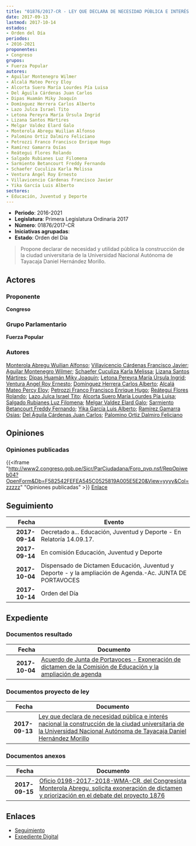 ```yaml
---
title: "01876/2017-CR - LEY QUE DECLARA DE NECESIDAD PÚBLICA E INTERÉS NACIONAL LA CONSTRUCCIÓN DE LA CIUDAD UNIVERSITARIA DE LA UNIVERSIDAD NACIONAL AUTÓNOMA DE TAYACAJA DANIEL HERNÁNDEZ MORILLO"
date: 2017-09-13
lastmod: 2017-10-14
estados:
- Orden del Día
periodos:
- 2016-2021
proponentes:
- Congreso
grupos:
- Fuerza Popular
autores:
- Aguilar Montenegro Wilmer
- Alcalá Mateo Percy Eloy
- Alcorta Suero María Lourdes Pía Luisa
- Del Águila Cárdenas Juan Carlos
- Dipas Huamán Miky Joaquín
- Domínguez Herrera Carlos Alberto
- Lazo Julca Israel Tito
- Letona Pereyra María Úrsula Ingrid
- Lizana Santos Mártires
- Melgar Valdez Elard Galo
- Monterola Abregu Wuilian Alfonso
- Palomino Ortiz Dalmiro Feliciano
- Petrozzi Franco Francisco Enrique Hugo
- Ramírez Gamarra Osías
- Reátegui Flores Rolando
- Salgado Rubianes Luz Filomena
- Sarmiento Betancourt Freddy Fernando
- Schaefer Cuculiza Karla Melissa
- Ventura Ángel Roy Ernesto
- Villavicencio Cárdenas Francisco Javier
- Yika García Luis Alberto
sectores:
- Educación, Juventud y Deporte 
---
```

- **Periodo**: 2016-2021
- **Legislatura**: Primera Legislatura Ordinaria 2017
- **Número**: 01876/2017-CR
- **Iniciativas agrupadas**: 
- **Estado**: Orden del Día

> Propone declarar de necesidad y utilidad pública la construcción de la ciudad universitaria de la Universidad Nacional Autónoma de Tayacaja Daniel Hernández Morillo.


## Actores

### Proponente

**Congreso**

### Grupo Parlamentario

**Fuerza Popular**

### Autores

[Monterola Abregu Wuilian Alfonso](mailto:mailto:wmonterola@congreso.gob.pe); [Villavicencio Cárdenas Francisco Javier](mailto:mailto:fvillavicencio@congreso.gob.pe); [Aguilar Montenegro Wilmer](mailto:mailto:waguilar@congreso.gob.pe); [Schaefer Cuculiza Karla Melissa](mailto:mailto:kschaefer@congreso.gob.pe); [Lizana Santos Mártires](mailto:mailto:mlizana@congreso.gob.pe); [Dipas Huamán Miky Joaquín](mailto:mailto:mdipas@congreso.gob.pe); [Letona Pereyra María Úrsula Ingrid](mailto:mailto:mletona@congreso.gob.pe); [Ventura Ángel Roy Ernesto](mailto:mailto:rventura@congreso.gob.pe); [Domínguez Herrera Carlos Alberto](mailto:mailto:cdominguez@congreso.gob.pe); [Alcalá Mateo Percy Eloy](mailto:mailto:palcala@congreso.gob.pe); [Petrozzi Franco Francisco Enrique Hugo](mailto:mailto:fpetrozzi@congreso.gob.pe); [Reátegui Flores Rolando](mailto:mailto:rreategui@congreso.gob.pe); [Lazo Julca Israel Tito](mailto:mailto:ilazo@congreso.gob.pe); [Alcorta Suero María Lourdes Pía Luisa](mailto:mailto:lalcorta@congreso.gob.pe); [Salgado Rubianes Luz Filomena](mailto:mailto:lsalgado@congreso.gob.pe); [Melgar Valdez Elard Galo](mailto:mailto:emelgar@congreso.gob.pe); [Sarmiento Betancourt Freddy Fernando](mailto:mailto:fsarmiento@congreso.gob.pe); [Yika García Luis Alberto](mailto:mailto:lyika@congreso.gob.pe); [Ramírez Gamarra Osías](mailto:mailto:oramirez@congreso.gob.pe); [Del Águila Cárdenas Juan Carlos](mailto:mailto:jdelaguila@congreso.gob.pe); [Palomino Ortiz Dalmiro Feliciano](mailto:mailto:dfpalomino@congreso.gob.pe)

## Opiniones

### Opiniones publicadas

{{<iframe "http://www2.congreso.gob.pe/Sicr/ParCiudadana/Foro_pvp.nsf/RepOpiweb04?OpenForm&Db=F582542FEFEA545C0525819A005E5E20&View=yyyy&Col=zzzzz" "Opiniones publicadas" >}}
[Enlace](http://www2.congreso.gob.pe/Sicr/ParCiudadana/Foro_pvp.nsf/RepOpiweb04?OpenForm&Db=F582542FEFEA545C0525819A005E5E20&View=yyyy&Col=zzzzz)


## Seguimiento

| Fecha | Evento |
|------:|--------|
| **2017-09-14** | Decretado a... Educación, Juventud y Deporte - En Relatoría 14.09.17. |
| **2017-09-14** | En comisión Educación, Juventud y Deporte |
| **2017-10-04** | Dispensado de Dictamen Educación, Juventud y Deporte - y la ampliación de Agenda.-Ac. JUNTA DE PORTAVOCES |
| **2017-10-14** | Orden del Día |

## Expediente

### Documentos resultado

| Fecha | Documento |
|------:|-----------|
| **2017-10-04** | [Acuerdo de Junta de Portavoces - Exoneración de dictamen de la Comisión de Educación y la ampliación de agenda](http://www.leyes.congreso.gob.pe/Documentos/2016_2021/Acuerdos/Junta_Portavoces/AJP0187620171004.pdf) |

### Documentos proyecto de ley

| Fecha | Documento |
|------:|-----------|
| **2017-09-13** | [Ley que declara de necesidad pública e interés nacional la construcción de la ciudad universitaria de la Universidad Nacional Autónoma de Tayacaja Daniel Hernández Morillo](http://www.leyes.congreso.gob.pe/Documentos/2016_2021/Proyectos_de_Ley_y_de_Resoluciones_Legislativas/PL0187620170913..pdf) |

### Documentos anexos

| Fecha | Documento |
|------:|-----------|
| **2017-09-15** | [Oficio 0198-2017-2018-WMA-CR, del Congresista Monterola Abregu, solicita exoneración de dictamen y priorización en el debate del proyecto 1876](http://www.leyes.congreso.gob.pe/Documentos/2016_2021/Oficios/Congresistas/OFICIO-0198-2017-2018-WMA-CR.pdf) |

## Enlaces

- [Seguimiento](http://www2.congreso.gob.pe/Sicr/TraDocEstProc/CLProLey2016.nsf/f7fff46988ca05b1052578e100829cc7/cd8d58c6cde4d4aa0525819a006f0c1d?OpenDocument)
- [Expediente Digital](http://www2.congreso.gob.pe/Sicr/TraDocEstProc/Expvirt_2011.nsf/visbusqptramdoc1621/01876?opendocument)

